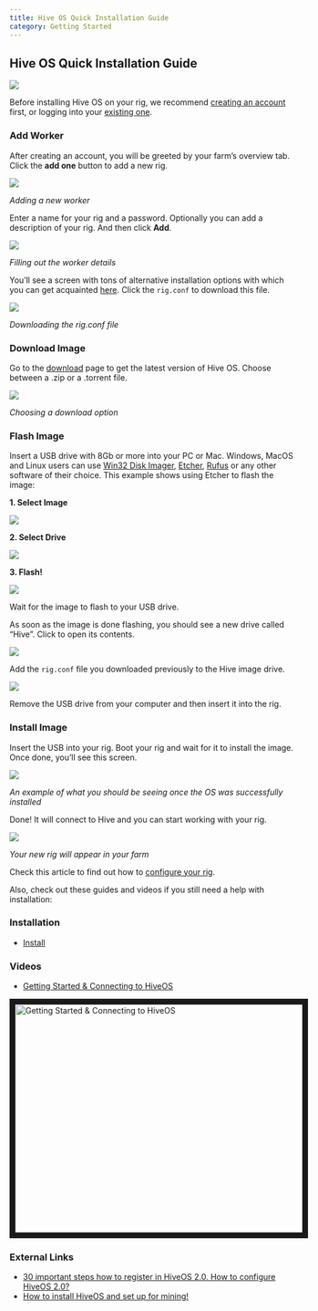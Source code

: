 ```yaml
---
title: Hive OS Quick Installation Guide
category: Getting Started
---
```


## Hive OS Quick Installation Guide
<img
  src="https://github.com/minershive/hiveon-kb/raw/master/images/quick_install/header.png?sanitize=true" data-canonical-src="https://github.com/minershive/hiveon-kb/raw/master/images/quick_install/header.png"
  />

Before installing Hive OS on your rig, we recommend <a href="https://the.hiveos.farm/">creating an account</a> first, or logging into your <a href="https://the.hiveos.farm/">existing one</a>.

### Add Worker
After creating an account, you will be greeted by your farm’s overview tab. Click the **add one** button to add a new rig.

<img
  src="https://github.com/minershive/hiveon-kb/raw/master/images/quick_install/add_worker.gif?sanitize=true" data-canonical-src="https://github.com/minershive/hiveon-kb/raw/master/images/quick_install/add_worker.gif"
  />

_Adding a new worker_

Enter a name for your rig and a password. Optionally you can add a description of your rig. And then click **Add**.

<img
  src="https://github.com/minershive/hiveon-kb/raw/master/images/quick_install/worker_info.gif?sanitize=true" data-canonical-src="https://github.com/minershive/hiveon-kb/raw/master/images/quick_install/worker_info.gif"
  />

_Filling out the worker details_

You’ll see a screen with tons of alternative installation options with which you can get acquainted [here](getting_started/start_worker_setup.md). Click the `rig.conf` to download this file.

<img
  src="https://github.com/minershive/hiveon-kb/raw/master/images/quick_install/dl_rig_conf.png?sanitize=true" data-canonical-src="https://github.com/minershive/hiveon-kb/raw/master/images/quick_install/dl_rig_conf.png"
  />

_Downloading the rig.conf file_

### Download Image
Go to the <a href="https://hiveos.farm/install/">download</a> page to get the latest version of Hive OS. Choose between a .zip or a .torrent file.

<img
  src="https://github.com/minershive/hiveon-kb/raw/master/images/quick_install/install.png?sanitize=true" data-canonical-src="https://github.com/minershive/hiveon-kb/raw/master/images/quick_install/install.png"
  />

_Choosing a download option_

### Flash Image
Insert a USB drive with 8Gb or more into your PC or Mac. Windows, MacOS and Linux users can use <a href="https://sourceforge.net/projects/win32diskimager/">Win32 Disk Imager</a>, <a href="https://etcher.io/">Etcher</a>, <a href="https://rufus.akeo.ie/">Rufus</a> or any other software of their choice. This example shows using Etcher to flash the image:

**1. Select Image**

<img
  src="https://github.com/minershive/hiveon-kb/raw/master/images/quick_install/etcher_select.png?sanitize=true" data-canonical-src="https://github.com/minershive/hiveon-kb/raw/master/images/quick_install/etcher_select.png"
  />

**2. Select Drive**

<img
  src="https://github.com/minershive/hiveon-kb/raw/master/images/quick_install/etcher_drive.png?sanitize=true" data-canonical-src="https://github.com/minershive/hiveon-kb/raw/master/images/quick_install/etcher_drive.png"
  />

**3. Flash!**

<img
  src="https://github.com/minershive/hiveon-kb/raw/master/images/quick_install/etcher_flash.png?sanitize=true" data-canonical-src="https://github.com/minershive/hiveon-kb/raw/master/images/quick_install/etcher_flash.png"
  />

Wait for the image to flash to your USB drive.

As soon as the image is done flashing, you should see a new drive called “Hive”. Click to open its contents.

<img
  src="https://github.com/minershive/hiveon-kb/raw/master/images/quick_install/hive_drive.png?sanitize=true" data-canonical-src="https://github.com/minershive/hiveon-kb/raw/master/images/quick_install/hive_drive.png"
  />

Add the `rig.conf` file you downloaded previously to the Hive image drive.

<img
  src="https://github.com/minershive/hiveon-kb/raw/master/images/quick_install/hive_drive_conf.png?sanitize=true" data-canonical-src="https://github.com/minershive/hiveon-kb/raw/master/images/quick_install/hive_drive_conf.png"
  />

Remove the USB drive from your computer and then insert it into the rig.

### Install Image
Insert the USB into your rig. Boot your rig and wait for it to install the image. Once done, you’ll see this screen.

<img
  src="https://github.com/minershive/hiveon-kb/raw/master/images/quick_install/os_install.jpeg?sanitize=true" data-canonical-src="https://github.com/minershive/hiveon-kb/raw/master/images/quick_install/os_install.jpeg"
  />

_An example of what you should be seeing once the OS was successfully installed_

Done! It will connect to Hive and you can start working with your rig.

<img
  src="https://github.com/minershive/hiveon-kb/raw/master/images/quick_install/new_rig.png?sanitize=true" data-canonical-src="https://github.com/minershive/hiveon-kb/raw/master/images/quick_install/new_rig.png"
  />

_Your new rig will appear in your farm_

Check this article to find out how to [configure your rig](start_dashboard_setup.md).

Also, check out these guides and videos if you still need a help with installation:

### Installation
- <a href="https://hiveos.farm/install/">Install</a>

### Videos
- <a href="https://www.youtube.com/watch?v=ESi8k3Egs0c">Getting Started & Connecting to HiveOS</a>

<a href="http://www.youtube.com/watch?feature=player_embedded&v=ESi8k3Egs0c
" target="_blank"><img src="http://img.youtube.com/vi/ESi8k3Egs0c/0.jpg"
alt="Getting Started & Connecting to HiveOS" width="630" height="400" border="10" /></a>

### External Links
- <a href="http://den-pirate.ru/bez-rubriki/30-vazhnyh-shagov-kak-pravilno-registrirovatsja-v-hiveos-2-0-kak-nastroit-hiveos-2-0.html">30 important steps how to register in HiveOS 2.0. How to configure HiveOS 2.0?</a>
- <a href="https://mineshop.eu/2018/07/27/how-to-install-hiveos-and-setup-for-mining/">How to install HiveOS and set up for mining!</a>
